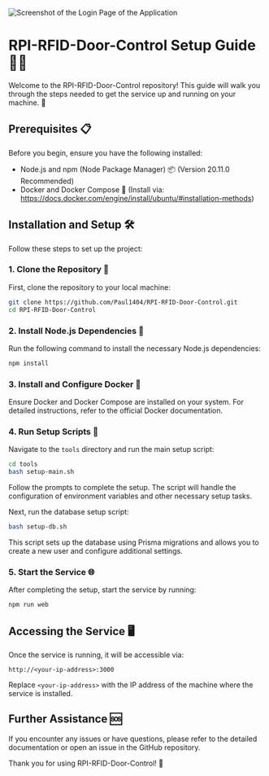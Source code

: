 ![Screenshot of the Login Page of the Application](https://i.imgur.com/jqUFadm.png)

# RPI-RFID-Door-Control Setup Guide 🚪🔑

Welcome to the RPI-RFID-Door-Control repository! This guide will walk you through the steps needed to get the service up and running on your machine. 🚀

## Prerequisites 📋

Before you begin, ensure you have the following installed:
- Node.js and npm (Node Package Manager) 📦 (Version 20.11.0 Recommended)
- Docker and Docker Compose 🐳 (Install via: https://docs.docker.com/engine/install/ubuntu/#installation-methods)

## Installation and Setup 🛠️

Follow these steps to set up the project:

### 1. Clone the Repository 📂

First, clone the repository to your local machine:

```bash
git clone https://github.com/Paul1404/RPI-RFID-Door-Control.git
cd RPI-RFID-Door-Control
```

### 2. Install Node.js Dependencies 📌

Run the following command to install the necessary Node.js dependencies:

```bash
npm install
```

### 3. Install and Configure Docker 🐳

Ensure Docker and Docker Compose are installed on your system. For detailed instructions, refer to the official Docker documentation.

### 4. Run Setup Scripts 🧰

Navigate to the `tools` directory and run the main setup script:

```bash
cd tools
bash setup-main.sh
```

Follow the prompts to complete the setup. The script will handle the configuration of environment variables and other necessary setup tasks.

Next, run the database setup script:

```bash
bash setup-db.sh
```

This script sets up the database using Prisma migrations and allows you to create a new user and configure additional settings.

### 5. Start the Service 🌐

After completing the setup, start the service by running:

```bash
npm run web
```

## Accessing the Service 🖥️

Once the service is running, it will be accessible via:

```arduino
http://<your-ip-address>:3000
```

Replace `<your-ip-address>` with the IP address of the machine where the service is installed.

## Further Assistance 🆘

If you encounter any issues or have questions, please refer to the detailed documentation or open an issue in the GitHub repository.

Thank you for using RPI-RFID-Door-Control! 🎉
